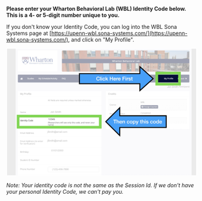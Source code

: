 **Please enter your Wharton Behavioral Lab (WBL) Identity Code below. This is a 4- or 5-digit number unique to you.**

If you don't know your Identity Code, you can log into the WBL Sona Systems page at [https://upenn-wbl.sona-systems.com/](https://upenn-wbl.sona-systems.com/), and click on "My Profile".

![WBL SONA Instructions](shared/id_instructions/WBL_SONA_ID.jpg)

_Note: Your identity code is not the same as the Session Id. If we don't have your personal Identity Code, we can't pay you._
